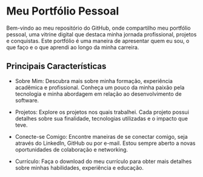 # Meu Portfólio Pessoal
Bem-vindo ao meu repositório do GitHub, onde compartilho meu portfólio pessoal, uma vitrine digital que destaca minha jornada profissional, projetos e conquistas. Este portfólio é uma maneira de apresentar quem eu sou, o que faço e o que aprendi ao longo da minha carreira.

## Principais Características
+ Sobre Mim: Descubra mais sobre minha formação, experiência acadêmica e profissional. Conheça um pouco da minha paixão pela tecnologia e minha abordagem em relação ao desenvolvimento de software.

+ Projetos: Explore os projetos nos quais trabalhei. Cada projeto possui detalhes sobre sua finalidade, tecnologias utilizadas e o impacto que teve.

+ Conecte-se Comigo: Encontre maneiras de se conectar comigo, seja através do LinkedIn, GitHub ou por e-mail. Estou sempre aberto a novas oportunidades de colaboração e networking.

+ Currículo: Faça o download do meu currículo para obter mais detalhes sobre minhas habilidades, experiência e educação.


